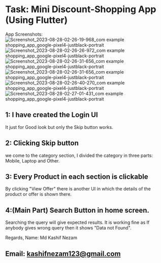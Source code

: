 # Task: Mini Discount-Shopping App  (Using Flutter)

App Screenshots:
![Screenshot_2023-08-28-02-26-19-968_com example shopping_app_google-pixel4-justblack-portrait](https://github.com/kashifnezam/shopping_app/assets/110665700/32bbf3ee-b137-4c6e-b06f-c47de9162c34)
![Screenshot_2023-08-28-02-26-26-972_com example shopping_app_google-pixel4-justblack-portrait](https://github.com/kashifnezam/shopping_app/assets/110665700/9a9e0d07-03c7-40b1-85d2-71c500a4232e)
![Screenshot_2023-08-28-02-26-31-656_com example shopping_app_google-pixel4-justblack-portrait](https://github.com/kashifnezam/shopping_app/assets/110665700/2a25f2a5-4625-45af-bb49-601570e62ca0)
![Screenshot_2023-08-28-02-26-31-656_com example shopping_app_google-pixel4-justblack-portrait](https://github.com/kashifnezam/shopping_app/assets/110665700/b8e8295f-47df-4709-b5d5-3b6a299cbfbe)
![Screenshot_2023-08-28-02-26-40-270_com example shopping_app_google-pixel4-justblack-portrait](https://github.com/kashifnezam/shopping_app/assets/110665700/6ebf6e01-f160-4c20-9d29-f7e8051e591d)
![Screenshot_2023-08-28-02-27-01-431_com example shopping_app_google-pixel4-justblack-portrait](https://github.com/kashifnezam/shopping_app/assets/110665700/75ded290-1bb7-45a6-ae66-91558cf33b74)

## 1: I have created the Login UI
  It just for Good look but only the Skip button works. 

## 2: Clicking Skip button
  we come to the category section, I divided the category in three parts: Mobile, Laptop and Other.

## 3: Every Product in each section is clickable 
  By clicking "View Offer" there is another UI in which the details of the product or offer is shown there.

## 4:(Main Part) Search Button in home screen. 
  Searching the query will give expected results. It is working fine as If anybody gives wrong query then it shows "Data not Found".




Regards,
Name: Md Kashif Nezam
## Email: kashifnezam123@gmail.com
